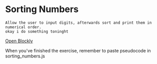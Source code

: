 # Sorting Numbers

```
Allow the user to input digits, afterwards sort and print them in numerical order.
okay i do something toninght
```

[Open Blockly](https://blockly-demo.appspot.com/static/demos/code/index.html)

When you've finished the exercise, remember to paste pseudocode in sorting_numbers.js
